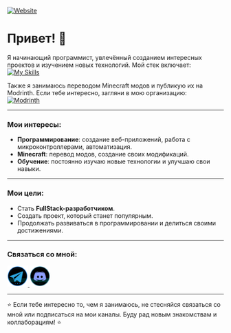 [![Website](https://img.shields.io/badge/website-E08119?style=for-the-badge&logo=About.me&logoColor=white)](https://peshk0v.github.io/peshkv/)

# Привет! 👋

Я начинающий программист, увлечённый созданием интересных проектов и изучением новых технологий. Мой стек включает:
<br>
[![My Skills](https://skillicons.dev/icons?i=python,js,html,css,bash,linux)](https://skillicons.dev)

Также я занимаюсь переводом Minecraft модов и публикую их на Modrinth. Если тебе интересно, загляни в мою организацию:  
[![Modrinth](https://img.shields.io/badge/Modrinth-Pshkv-blue?style=flat&logo=modrinth)](https://modrinth.com/user/peshk0v)

---

### Мои интересы:
- **Программирование**: создание веб-приложений, работа с микроконтроллерами, автоматизация.
- **Minecraft**: перевод модов, создание своих модификаций.
- **Обучение**: постоянно изучаю новые технологии и улучшаю свои навыки.

---

### Мои цели:
- Стать **FullStack-разработчиком**.
- Создать проект, который станет популярным.
- Продолжать развиваться в программировании и делиться своими достижениями.

---

### Связаться со мной:
<div>
  <a href="https://t.me/pshlst">
    <img src="https://github.com/Kourva/AwesomeBadges/blob/main/Badges/social/telegram.png" width="48">
  </a>
  <a href="https://discord.gg/TuQxJR3P">
    <img src="https://github.com/Kourva/AwesomeBadges/blob/main/Badges/social/discord.png" width="48">
  </a>
</div>

---

⭐ Если тебе интересно то, чем я занимаюсь, не стесняйся связаться со мной или подписаться на мои каналы. Буду рад новым знакомствам и коллаборациям! ⭐

